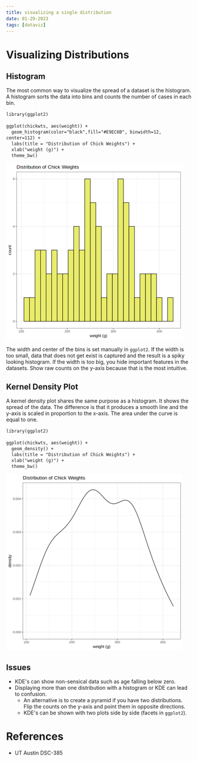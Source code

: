 ```yaml
---
title: visualizing a single distribution
date: 01-29-2023
tags: [dataviz]
---
```


# Visualizing Distributions

## Histogram

The most common way to visualize the spread of a dataset is the
histogram. A histogram sorts the data into bins and counts the number of
cases in each bin.

``` {r}
library(ggplot2)

ggplot(chickwts, aes(weight)) +
  geom_histogram(color="black",fill="#E9EC6B", binwidth=12, center=112) +
  labs(title = "Distribution of Chick Weights") +
  xlab("weight (g)") +
  theme_bw()
```

![](./images/dataviz/histogram-example.png)

The width and center of the bins is set manually in `ggplot2`.
If the width is too small, data that does not get exist is captured and
the result is a spiky looking histogram. If the width is too big, you
hide important features in the datasets. Show raw counts on the y-axis
because that is the most intuitive.

## Kernel Density Plot

A kernel density plot shares the same purpose as a histogram. It shows
the spread of the data. The difference is that it produces a smooth line
and the y-axis is scaled in proportion to the x-axis. The area under the
curve is equal to one.

``` {r}
library(ggplot2)

ggplot(chickwts, aes(weight)) +
  geom_density() +
  labs(title = "Distribution of Chick Weights") +
  xlab("weight (g)") +
  theme_bw()
```

![](./images/dataviz/kde-example.png)

## Issues

-   KDE\'s can show non-sensical data such as age falling below zero.
-   Displaying more than one distribution with a histogram or KDE can
    lead to confusion.
    -   An alternative is to create a pyramid if you have two
        distributions. Flip the counts on the y-axis and point them in
        opposite directions.
    -   KDE\'s can be shown with two plots side by side (facets in
        `ggplot2`).

# References

-   UT Austin DSC-385
